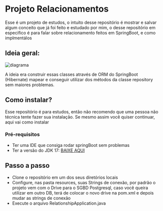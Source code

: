 # Projeto Relacionamentos
Esse é um projeto de estudos, o intuito desse repositório é mostrar e salvar algum conceito que já foi feito e estudado por mim, o desse repositório em especifico é para falar sobre relacionamento feitos em SpringBoot, e como implmentálos

## Ideia geral:
![diagrama](https://media.discordapp.net/attachments/771112650523541524/1240651790148436008/diagrama-entidade-relacionamento.png?ex=66475684&is=66460504&hm=a224ff8aa28d6823f95455feec0213ffa9b7a932e4087a9c899313a6cc1b0f38&=&format=webp&quality=lossless)

A ideia era construir essas classes através de ORM do SpringBoot (Hibernate) mapear e conseguir utilizar dos métodos da classe repository sem maiores problemas.

## Como instalar? 

Esse repositório é para estudos, então não recomendo que uma pessoa não técnica tente fazer sua instalação.
Se mesmo assim você quiser continuar, aqui vai como instalar 
### Pré-requisitos
- Ter uma IDE que consiga rodar springBoot sem problemas
- Ter a versão do JDK 17: [BAIXE AQUI](https://www.oracle.com/java/technologies/javase/jdk17-archive-downloads.html)

## Passo a passo
- Clone o repositório em um dos seus diretórios locais
- Configure, nas pasta resources, suas Strings de conexão, por padrão o projeto vem com o Drive para o SGBD Postgresql, caso você queira utilizar em outro DB, terá de colocar o novo drive na pom.xml e depois mudar as strings de conexão
- Execute o arquivo RelationshipApplication.java
